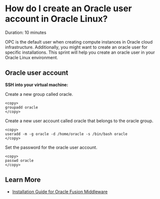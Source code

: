 # How do I create an Oracle user account in Oracle Linux?  
Duration: 10 minutes

OPC is the default user when creating compute instances in Oracle cloud infrastructure. Additionally, you might want to create an oracle user for specific installations. This sprint will help you create an oracle user in your Oracle Linux environment. 

## Oracle user account

**SSH into your virtual machine:**

Create a new group called oracle.

```
<copy>  
groupadd oracle 
</copy>
```

Create a new user account called oracle that belongs to the oracle group. 

```
<copy>  
useradd -m -g oracle -d /home/oracle -s /bin/bash oracle 
</copy>
```

Set the password for the oracle user account.

```
<copy>  
passwd oracle 
</copy>
```
 
## Learn More
* [Installation Guide for Oracle Fusion Middleware](https://docs.oracle.com/cd/E97665_01/html/rpm_81_installation_12c/GUID-E462932A-723A-4B10-9F28-A68AE9068901.htm )
